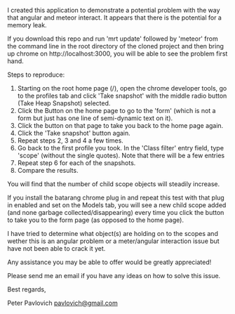 I created this application to demonstrate a potential problem with the way that angular and meteor interact. It appears that there is the potential for a memory leak.

If you download this repo and run 'mrt update' followed by 'meteor' from the command line in the root directory of the cloned project and then bring up chrome on http://localhost:3000,
you will be able to see the problem first hand.

Steps to reproduce:

1. Starting on the root home page (/), open the chrome developer tools, go to the profiles tab and click 'Take snapshot' with the middle radio button (Take Heap Snapshot) selected.
2. Click the Button on the home page to go to the 'form' (which is not a form but just has one line of semi-dynamic text on it).
3. Click the button on that page to take you back to the home page again.
4. Click the 'Take snapshot' button again.
5. Repeat steps 2, 3 and 4 a few times.
6. Go back to the first profile you took. In the 'Class filter' entry field, type 'scope' (without the single quotes). Note that there will be a few entries
7. Repeat step 6 for each of the snapshots.
8. Compare the results. 

You will find that the number of child scope objects will steadily increase.

If you install the batarang chrome plug in and repeat this test with that plug in enabled and set on the Models tab, you will see a new child scope added (and none garbage collected/disappearing)
every time you click the button to take you to the form page (as opposed to the home page).

I have tried to determine what object(s) are holding on to the scopes and wether this is an angular problem or a meter/angular interaction issue but have not been able to crack it yet.

Any assistance you may be able to offer would be greatly appreciated!

Please send me an email if you have any ideas on how to solve this issue.

Best regards,

Peter Pavlovich
pavlovich@gmail.com
